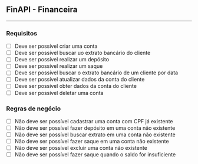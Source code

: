 ## FinAPI - Financeira

---

### Requisitos

- [ ] Deve ser possível criar uma conta
- [ ] Deve ser possível buscar uo extrato bancário do cliente
- [ ] Deve ser possível realizar um depósito
- [ ] Deve ser possível realizar um saque
- [ ] Deve ser possível buscar o extrato bancário de um cliente por data
- [ ] Deve ser possível atualizar dados da conta do cliente
- [ ] Deve ser possível obter dados da conta do cliente
- [ ] Deve ser possível deletar uma conta

### Regras de negócio

- [ ] Não deve ser possível cadastrar uma conta com CPF já existente
- [ ] Não deve ser possível fazer depósito em uma conta não existente
- [ ] Não deve ser possível buscar extrato em uma conta não existente
- [ ] Não deve ser possível fazer saque em uma conta não existente
- [ ] Não deve ser possível excluir uma conta não existente
- [ ] Não deve ser possível fazer saque quando o saldo for insuficiente
